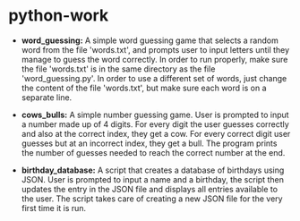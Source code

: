 # python-work

- **word_guessing:**
A simple word guessing game that selects a random word from the file 'words.txt', and prompts user to input letters until they manage to guess the word correctly. In order to run properly, make sure the file 'words.txt' is in the same directory as the file 'word_guessing.py'. In order to use a different set of words, just change the content of the file 'words.txt', but make sure each word is on a separate line.

- **cows_bulls:**
A simple number guessing game. User is prompted to input a number made up of 4 digits. For every digit the user guesses correctly and also at the correct index, they get a cow. For every correct digit user guesses but at an incorrect index, they get a bull. The program prints the number of guesses needed to reach the correct number at the end.

- **birthday_database:**
A script that creates a database of birthdays using JSON. User is prompted to input a name and a birthday, the script then updates the entry in the JSON file and displays all entries available to the user. The script takes care of creating a new JSON file for the very first time it is run.

